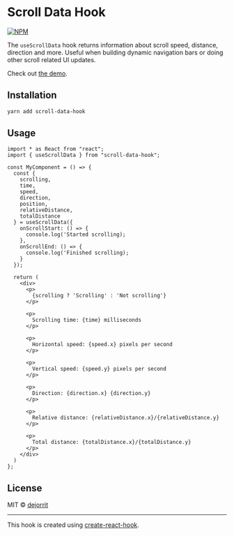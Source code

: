 # Scroll Data Hook

[![NPM](https://img.shields.io/npm/v/scroll-data-hook.svg)](https://www.npmjs.com/package/scroll-data-hook)

The `useScrollData` hook returns information about scroll speed, distance, direction and more. Useful when building dynamic navigation bars or doing other scroll related UI updates.

Check out [the demo](https://dejorrit.github.io/scroll-data-hook/).

## Installation

```bash
yarn add scroll-data-hook
```

## Usage

```tsx
import * as React from "react";
import { useScrollData } from "scroll-data-hook";

const MyComponent = () => {
  const {
    scrolling,
    time,
    speed,
    direction,
    position,
    relativeDistance,
    totalDistance
  } = useScrollData({
    onScrollStart: () => {
      console.log('Started scrolling);
    },
    onScrollEnd: () => {
      console.log('Finished scrolling);
    }
  });

  return (
    <div>
      <p>
        {scrolling ? 'Scrolling' : 'Not scrolling'}
      </p>

      <p>
        Scrolling time: {time} milliseconds
      </p>

      <p>
        Horizontal speed: {speed.x} pixels per second
      </p>

      <p>
        Vertical speed: {speed.y} pixels per second
      </p>

      <p>
        Direction: {direction.x} {direction.y}
      </p>

      <p>
        Relative distance: {relativeDistance.x}/{relativeDistance.y}
      </p>

      <p>
        Total distance: {totalDistance.x}/{totalDistance.y}
      </p>
    </div>
  )
};
```

## License

MIT © [dejorrit](https://github.com/dejorrit)

---

This hook is created using [create-react-hook](https://github.com/hermanya/create-react-hook).
